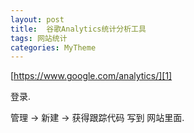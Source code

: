 ```yaml
---
layout: post
title:  谷歌Analytics统计分析工具
tags: 网站统计
categories: MyTheme
---
```




[https://www.google.com/analytics/][1]


登录.


管理 → 新建 →  获得跟踪代码 写到 网站里面.



[1]:	https://www.google.com/analytics/